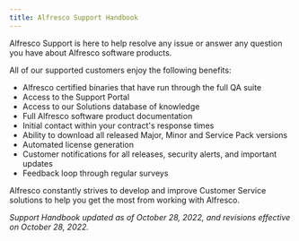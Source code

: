 ```yaml
---
title: Alfresco Support Handbook
---
```


Alfresco Support is here to help resolve any issue or answer any question you have about Alfresco software products.

All of our supported customers enjoy the following benefits:

* Alfresco certified binaries that have run through the full QA suite
* Access to the Support Portal
* Access to our Solutions database of knowledge
* Full Alfresco software product documentation
* Initial contact within your contract's response times
* Ability to download all released Major, Minor and Service Pack versions
* Automated license generation
* Customer notifications for all releases, security alerts, and important updates
* Feedback loop through regular surveys

Alfresco constantly strives to develop and improve Customer Service solutions to help you get the most from working with Alfresco.


*Support Handbook updated as of October 28, 2022, and revisions effective on October 28, 2022.*
